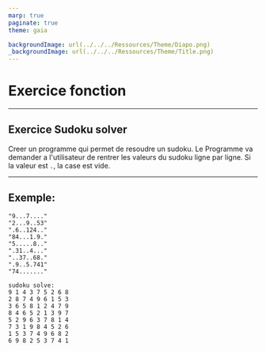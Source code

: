 ```yaml
---
marp: true
paginate: true
theme: gaia

backgroundImage: url(../../../Ressources/Theme/Diapo.png)
_backgroundImage: url(../../../Ressources/Theme/Title.png)
---
```


<link href="../../../Ressources/Theme/CSS/theme.css" rel="stylesheet">

<!-- _backgroundImage: url(../../../Ressources/Theme/Title.png) -->

# Exercice fonction

---

## Exercice Sudoku solver

Creer un programme qui permet de resoudre un sudoku.
Le Programme va demander a l'utilisateur de rentrer les valeurs du sudoku ligne par ligne.
Si la valeur est `.`, la case est vide.

---

## Exemple:
```
"9...7...."
"2...9..53"
".6..124.."
"84...1.9."
"5.....8.."
".31..4..."
"..37..68."
".9..5.741"
"74......."

sudoku solve:
9 1 4 3 7 5 2 6 8
2 8 7 4 9 6 1 5 3
3 6 5 8 1 2 4 7 9
8 4 6 5 2 1 3 9 7
5 2 9 6 3 7 8 1 4
7 3 1 9 8 4 5 2 6
1 5 3 7 4 9 6 8 2
6 9 8 2 5 3 7 4 1

```
